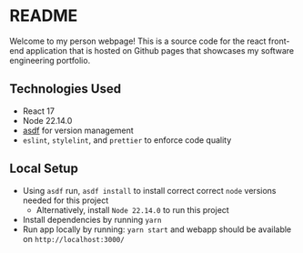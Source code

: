 # README

Welcome to my person webpage! This is a source code for the
react front-end application that is hosted on Github pages that
showcases my software engineering portfolio.

## Technologies Used

- React 17
- Node 22.14.0
- [asdf](https://github.com/asdf-vm/asdf) for version management
- `eslint`, `stylelint`, and `prettier` to enforce code quality

## Local Setup

- Using `asdf` run, `asdf install` to install correct correct `node` versions needed for this project
  - Alternatively, install `Node 22.14.0` to run this project
- Install dependencies by running `yarn`
- Run app locally by running: `yarn start` and webapp should be available on `http://localhost:3000/`
